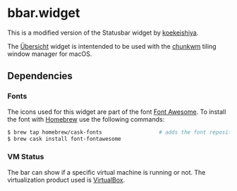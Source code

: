 # bbar.widget

This is a modified version of the Statusbar widget by [koekeishiya](https://github.com/koekeishiya/). 

The [Übersicht](http://tracesof.net/uebersicht/) widget is intentended to be used with the [chunkwm](https://github.com/koekeishiya/chunkwm) tiling window manager for macOS.

## Dependencies

### Fonts

The icons used for this widget are part of the font [Font Awesome](https://fontawesome.com/). To install the font with [Homebrew](https://brew.sh/) use the following commands:

```bash
$ brew tap homebrew/cask-fonts                  # adds the font repository to homebrew
$ brew cask install font-fontawesome
```

### VM Status

The bar can show if a specific virtual machine is running or not. The virtualization product used is [VirtualBox](https://www.virtualbox.org/).



